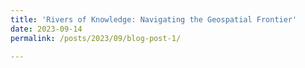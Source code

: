 ```yaml
---
title: 'Rivers of Knowledge: Navigating the Geospatial Frontier'
date: 2023-09-14 
permalink: /posts/2023/09/blog-post-1/

---
```



